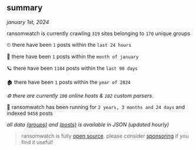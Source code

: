 
## summary
_january 1st, 2024_

ransomwatch is currently crawling `319` sites belonging to `170` unique groups

⏲ there have been `1` posts within the `last 24 hours`

🦈 there have been `1` posts within the `month of january`

🪐 there have been `1184` posts within the `last 90 days`

🏚 there have been `1` posts within the `year of 2024`

_⚙️ there are currently `106` online hosts & `102` custom parsers._

🦕 ransomwatch has been running for `2 years, 3 months and 24 days` and indexed `9458` posts

_all data  [(groups)](http://ransomwhat.telemetry.ltd/groups) and [(posts)](http://ransomwhat.telemetry.ltd/posts) is available in JSON (updated hourly)_

> ransomwatch is fully [open source](https://github.com/joshhighet/ransomwatch#ransomwatch--). please consider [sponsoring](https://github.com/sponsors/joshhighet) if you find it useful!
